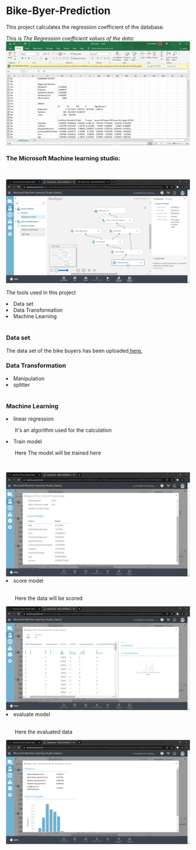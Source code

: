 # Bike-Byer-Prediction

<p>This project calculates the regression coefficient of the database.</p>


This is <i>The Regression coefficient values of the data:</i>
<img src="https://github.com/vjsaairam/Bike-Buyer-Prediction/blob/main/images/csv%20code.png"><br>

<h3>The Microsoft Machine learning studio:</h3><br>
    
<img src="https://github.com/vjsaairam/Bike-Buyer-Prediction/blob/main/images/Model.png" heigth=500><br>

<p>The tools used in this project</p>
  <li>Data set</li>
  <li>Data Transformation</li>  
  <li>Machine Learning</li><br>

<h3>Data set</h3>
The data set of the bike buyers has been uploaded<a href="https://github.com/vjsaairam/Bike-Buyer-Prediction/blob/main/bikebuyers.csv" height=500> here.</a><br>

<h3>Data Transformation</h3>
<li>Manipulation</li>
<li>splitter</li>
<br>

<h3>Machine Learning</h3>
<li>linear regression</li>
<ul><p>It's an algorithm used for the calculation</p></ul>
<li>Train model</li>
<ul><p>Here The model will be trained here<p><br></ul>
<img src="https://github.com/vjsaairam/Bike-Buyer-Prediction/blob/main/images/trained%20model.png" heigth=500><br>
<li>score model</li><br>
<ul>Here the data will be scored</ul>
<img src="https://github.com/vjsaairam/Bike-Buyer-Prediction/blob/main/images/scored%20dataset.png" heigth=500><br>
<li>evaluate model</li><br>
<ul>Here the evaluated data</ul>
<img src="https://github.com/vjsaairam/Bike-Buyer-Prediction/blob/main/images/evaluation%20result.png" heigth=500><br>



    

